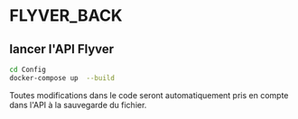 # FLYVER_BACK

## lancer l'API Flyver 
```bash
cd Config
docker-compose up  --build
```
Toutes modifications dans le code seront automatiquement pris en compte dans l'API à la sauvegarde du fichier.